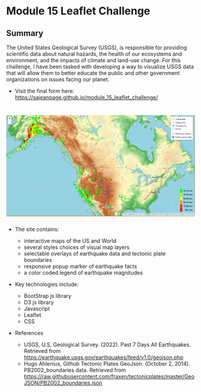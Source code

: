 # Module 15 Leaflet Challenge
## Summary

The United States Geological Survey (USGS), is responsible for providing scientific data about natural hazards, the health of our ecosystems and environment, and the impacts of climate and land-use change. For this challenge, I have been tasked with developing a way to visualize USGS data that will allow them to better educate the public and other government organizations on issues facing our planet.  
- Visit the final form here:  https://sajeanpage.github.io/module_15_leaflet_challenge/

# ![banner](Images/topo_map.PNG)
- The site contains:
  - interactive maps of the US and World
  - several styles choices of visual map layers 
  - selectable overlays of earthquake data and tectonic plate boundaries
  - responsive popup marker of earthquake facts
  - a color coded legend of earthquake magnitudes
 
- Key technologies include:
  - BootStrap js library
  - D3 js library  
  - Javascript
  - Leaflet
  - CSS
  

- References
  - USGS, U.S. Geological Survey. (2022). Past 7 Days All Earthquakes. Retrieved from https://earthquake.usgs.gov/earthquakes/feed/v1.0/geojson.php
  - Hugo Ahlenius, Github Tectonic Plates GeoJson. (October 2, 2014). PB2002_boundaries data. Retrieved from https://raw.githubusercontent.com/fraxen/tectonicplates/master/GeoJSON/PB2002_boundaries.json
